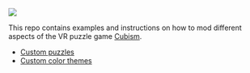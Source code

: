 ![](https://raw.githubusercontent.com/cubismvr/Mods/main/Images/LogoMods.png)



This repo contains examples and instructions on how to mod different aspects of the VR puzzle game [Cubism](https://www.oculus.com/experiences/quest/2264524423619421/?locale=en_US).

* [Custom puzzles](https://github.com/cubismvr/CubismMods/blob/main/CustomPuzzles/README.md)
* [Custom color themes](https://github.com/cubismvr/CubismMods/blob/main/CustomColorTheme)

